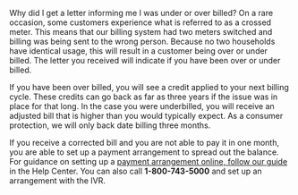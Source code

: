 Why did I get a letter informing me I was under or over billed?
On a rare occasion, some customers experience what is referred to as a crossed
meter. This means that our billing system had two meters switched and billing
was being sent to the wrong person. Because no two households have identical
usage, this will result in a customer being over or under billed. The letter
you received will indicate if you have been over or under billed.

If you have been over billed, you will see a credit applied to your next
billing cycle. These credits can go back as far as three years if the issue
was in place for that long. In the case you were underbilled, you will receive
an adjusted bill that is higher than you would typically expect. As a consumer
protection, we will only back date billing three months.

If you receive a corrected bill and you are not able to pay it in one month,
you are able to set up a payment arrangement to spread out the balance. For
guidance on setting up a [payment arrangement online, follow our
guide](https://pgesupport.zendesk.com/hc/en-us/articles/12559719187085) in the
Help Center. You can also call **1-800-743-5000** and set up an arrangement
with the IVR.



